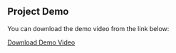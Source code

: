 ## Project Demo

You can download the demo video from the link below:

[Download Demo Video](src/main/java/assets/video-ikramsouita.mp4)
